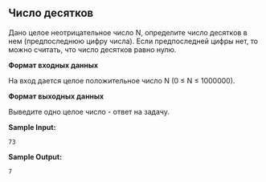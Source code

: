## Число десятков

Дано целое неотрицательное число N, определите число десятков в нем (предпоследнюю цифру числа). Если предпоследней цифры нет, то можно считать, что число десятков равно нулю.

**Формат входных данных**

На вход дается целое положительное число N (0 ≤ N ≤ 1000000).

**Формат выходных данных**

Выведите одно целое число - ответ на задачу.

**Sample Input:**

```
73
```

**Sample Output:**

```
7
```


